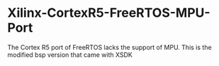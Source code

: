 # Xilinx-CortexR5-FreeRTOS-MPU-Port
The Cortex R5 port of FreeRTOS lacks the support of MPU. This is the modified bsp version that came with XSDK
